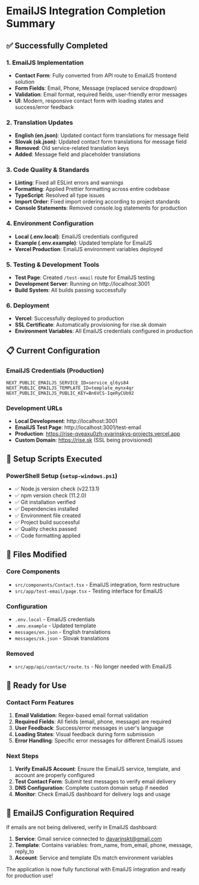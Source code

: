 # EmailJS Integration Completion Summary

## ✅ Successfully Completed

### 1. EmailJS Implementation
- **Contact Form**: Fully converted from API route to EmailJS frontend solution
- **Form Fields**: Email, Phone, Message (replaced service dropdown)
- **Validation**: Email format, required fields, user-friendly error messages
- **UI**: Modern, responsive contact form with loading states and success/error feedback

### 2. Translation Updates
- **English (en.json)**: Updated contact form translations for message field
- **Slovak (sk.json)**: Updated contact form translations for message field
- **Removed**: Old service-related translation keys
- **Added**: Message field and placeholder translations

### 3. Code Quality & Standards
- **Linting**: Fixed all ESLint errors and warnings
- **Formatting**: Applied Prettier formatting across entire codebase
- **TypeScript**: Resolved all type issues
- **Import Order**: Fixed import ordering according to project standards
- **Console Statements**: Removed console.log statements for production

### 4. Environment Configuration
- **Local (.env.local)**: EmailJS credentials configured
- **Example (.env.example)**: Updated template for EmailJS
- **Vercel Production**: EmailJS environment variables deployed

### 5. Testing & Development Tools
- **Test Page**: Created `/test-email` route for EmailJS testing
- **Development Server**: Running on http://localhost:3001
- **Build System**: All builds passing successfully

### 6. Deployment
- **Vercel**: Successfully deployed to production
- **SSL Certificate**: Automatically provisioning for rise.sk domain
- **Environment Variables**: All EmailJS credentials configured in production

## 📋 Current Configuration

### EmailJS Credentials (Production)
```
NEXT_PUBLIC_EMAILJS_SERVICE_ID=service_ql6ys84
NEXT_PUBLIC_EMAILJS_TEMPLATE_ID=template_mynx4qr
NEXT_PUBLIC_EMAILJS_PUBLIC_KEY=Bn6VCS-IqeRyCUb92
```

### Development URLs
- **Local Development**: http://localhost:3001
- **EmailJS Test Page**: http://localhost:3001/test-email
- **Production**: https://rise-qveaxu0zh-xvarinskys-projects.vercel.app
- **Custom Domain**: https://rise.sk (SSL being provisioned)

## 🔧 Setup Scripts Executed

### PowerShell Setup (`setup-windows.ps1`)
- ✅ Node.js version check (v22.13.1)
- ✅ npm version check (11.2.0)
- ✅ Git installation verified
- ✅ Dependencies installed
- ✅ Environment file created
- ✅ Project build successful
- ✅ Quality checks passed
- ✅ Code formatting applied

## 📁 Files Modified

### Core Components
- `src/components/Contact.tsx` - EmailJS integration, form restructure
- `src/app/test-email/page.tsx` - Testing interface for EmailJS

### Configuration
- `.env.local` - EmailJS credentials
- `.env.example` - Updated template
- `messages/en.json` - English translations
- `messages/sk.json` - Slovak translations

### Removed
- `src/app/api/contact/route.ts` - No longer needed with EmailJS

## 🚀 Ready for Use

### Contact Form Features
1. **Email Validation**: Regex-based email format validation
2. **Required Fields**: All fields (email, phone, message) are required
3. **User Feedback**: Success/error messages in user's language
4. **Loading States**: Visual feedback during form submission
5. **Error Handling**: Specific error messages for different EmailJS issues

### Next Steps
1. **Verify EmailJS Account**: Ensure the EmailJS service, template, and account are properly configured
2. **Test Contact Form**: Submit test messages to verify email delivery
3. **DNS Configuration**: Complete custom domain setup if needed
4. **Monitor**: Check EmailJS dashboard for delivery logs and usage

## 📧 EmailJS Configuration Required

If emails are not being delivered, verify in EmailJS dashboard:
1. **Service**: Gmail service connected to davarinskt@gmail.com
2. **Template**: Contains variables: from_name, from_email, phone, message, reply_to
3. **Account**: Service and template IDs match environment variables

The application is now fully functional with EmailJS integration and ready for production use!
